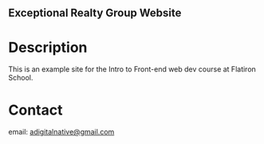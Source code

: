 Exceptional Realty Group Website
-----

# Description

This is an example site for the Intro to Front-end web dev course at Flatiron School.

# Contact

email: adigitalnative@gmail.com